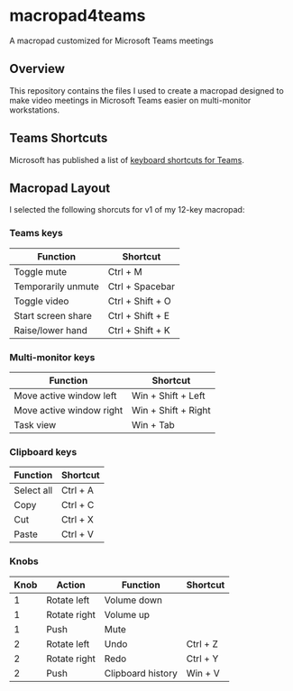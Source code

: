 # macropad4teams
A macropad customized for Microsoft Teams meetings

## Overview
This repository contains the files I used to create a macropad designed to make video meetings in Microsoft Teams easier on multi-monitor workstations.

## Teams Shortcuts
Microsoft has published a list of [keyboard shortcuts for Teams](https://support.microsoft.com/en-us/office/keyboard-shortcuts-for-microsoft-teams-2e8e2a70-e8d8-4a19-949b-4c36dd5292d2).

## Macropad Layout
I selected the following shorcuts for v1 of my 12-key macropad:

### Teams keys 
|Function|Shortcut|
|---|---|
|Toggle mute|Ctrl + M|
|Temporarily unmute|Ctrl + Spacebar|
|Toggle video|Ctrl + Shift + O|
|Start screen share|Ctrl + Shift + E|
|Raise/lower hand|Ctrl + Shift + K|

### Multi-monitor keys
|Function|Shortcut|
|---|---|
|Move active window left|Win + Shift + Left|
|Move active window right|Win + Shift + Right|
|Task view|Win + Tab|

### Clipboard keys
|Function|Shortcut|
|---|---|
|Select all|Ctrl + A|
|Copy|Ctrl + C|
|Cut|Ctrl + X|
|Paste|Ctrl + V|

### Knobs
|Knob|Action|Function|Shortcut|
|---|---|---|---|
|1|Rotate left|Volume down||
|1|Rotate right|Volume up||
|1|Push|Mute||
|2|Rotate left|Undo|Ctrl + Z|
|2|Rotate right|Redo|Ctrl + Y|
|2|Push|Clipboard history|Win + V|